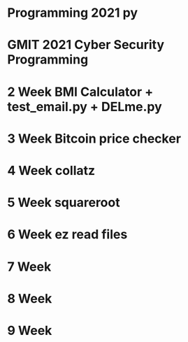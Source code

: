 # Programming 2021 py
# GMIT 2021 Cyber Security Programming


# 2 Week BMI Calculator + test_email.py + DELme.py
# 3 Week Bitcoin price checker
# 4 Week collatz
# 5 Week squareroot
# 6 Week ez read files
# 7 Week 
# 8 Week 
# 9 Week 